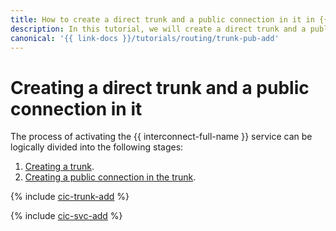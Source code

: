 ```yaml
---
title: How to create a direct trunk and a public connection in it in {{ interconnect-full-name }}
description: In this tutorial, we will create a direct trunk and a public connection in it.
canonical: '{{ link-docs }}/tutorials/routing/trunk-pub-add'
---
```


# Creating a direct trunk and a public connection in it

The process of activating the {{ interconnect-full-name }} service can be logically divided into the following stages:

1. [Creating a trunk](#trunk-create).
1. [Creating a public connection in the trunk](#pub-create).

{% include [cic-trunk-add](../../_tutorials/routing/trunk-add.md) %}

{% include [cic-svc-add](../../_tutorials/routing/pub-add.md) %}
